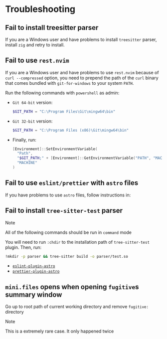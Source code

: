 # Troubleshooting

## Fail to install treesitter parser

If you are a Windows user and have problems to install `treesitter` parser,
install `zig` and retry to install.

## Fail to use `rest.nvim`

If you are a Windows user and have problems to use `rest.nvim` because of
`curl --compressed` option, you need to prepend the path of the `curl` binary
that comes bundled with `git-for-windows` to your system `PATH`.

Run the following commands with `powershell` as admin:

- `Git 64-bit` version:

  ```powershell
  $GIT_PATH = "C:\Program Files\Git\mingw64\bin"
  ```

- `Git 32-bit` version:

  ```powershell
  $GIT_PATH = "C:\Program Files (x86)\Git\mingw64\bin"
  ```

- Finally, run:

  ```powershell
  [Environment]::SetEnvironmentVariable(
    "Path",
    "$GIT_PATH;" + [Environment]::GetEnvironmentVariable("PATH", "MACHINE"),
    "MACHINE"
  )
  ```

## Fail to use `eslint/prettier` with `astro` files

If you have problems to use `astro` files, follow instructions in:

## Fail to install `tree-sitter-test` parser

> [!NOTE]
> All of the following commands should be run in `command` mode

You will need to run `:chdir` to the installation path of `tree-sitter-test`
plugin. Then, run:

```bash
!mkdir -p parser && tree-sitter build -o parser/test.so
```

- [`eslint-plugin-astro`](https://github.com/ota-meshi/eslint-plugin-astro)
- [`prettier-plugin-astro`](https://github.com/withastro/prettier-plugin-astro)

## `mini.files` opens when opening `fugitive`s summary window

Go up to root path of current working directory and remove `fugitive:` directory

> [!NOTE]
> This is a extremely rare case. It only happened twice
